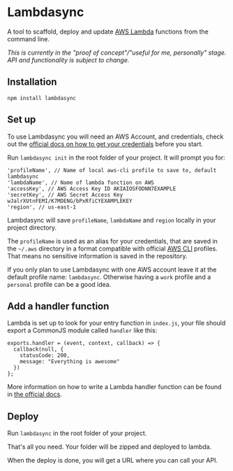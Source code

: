 # Lambdasync

A tool to scaffold, deploy and update [AWS Lambda](https://aws.amazon.com/lambda/details/) functions from the command line.

*This is currently in the "proof of concept"/"useful for me, personally" stage. API and functionality is subject to change.*

## Installation

  `npm install lambdasync`

## Set up
To use Lambdasync you will need an AWS Account, and credentials, check out the [official docs on how to get your credentials](http://goo.gl/aMbXsg) before you start.

Run `lambdasync init` in the root folder of your project. It will prompt you for:
```
'profileName', // Name of local aws-cli profile to save to, default lambdasync
'lambdaName', // Name of lambda function on AWS
'accessKey', // AWS Access Key ID AKIAIOSFODNN7EXAMPLE
'secretKey', // AWS Secret Access Key  wJalrXUtnFEMI/K7MDENG/bPxRfiCYEXAMPLEKEY
'region', // us-east-1
```
Lambdasync will save `profileName`, `lambdaName` and `region` locally in your project directory.

The `profileName` is used as an alias for your credentials, that are saved in the `~/.aws` directory in a format compatible with official [AWS CLI](https://aws.amazon.com/cli/) profiles. That means no sensitive information is saved in the repository.

 If you only plan to use Lambdasync with one AWS account leave it at the default profile name: `lambdasync`. Otherwise having a `work` profile and a `personal` profile can be a good idea.

## Add a handler function
Lambda is set up to look for your entry function in `index.js`, your file should export a CommonJS module called `handler` like this:

```
exports.handler = (event, context, callback) => {
  callback(null, {
    statusCode: 200,
    message: "Everything is awesome"
  })
};
```

More information on how to write a Lambda handler function can be found in [the official docs](http://docs.aws.amazon.com/lambda/latest/dg/nodejs-prog-model-handler.html).

## Deploy

Run `lambdasync` in the root folder of your project.

That's all you need. Your folder will be zipped and deployed to lambda.

When the deploy is done, you will get a URL where you can call your API.
